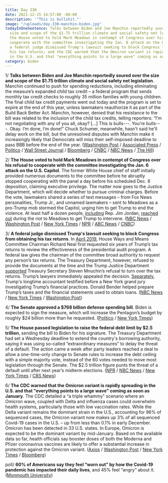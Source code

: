 ```yaml
---
title: Day 330
date: 2021-12-15 14:57:00 -08:00
description: '"This is bullshit."'
image: "/uploads/day-330-manchin-biden.jpg"
todayInOneSentence: Talks between Biden and Joe Manchin reportedly soured over the
  size and scope of the $1.75 trillion climate and social safety net legislation;
  the House voted to hold Mark Meadows in contempt of Congress over his refusal to
  cooperate with the committee investigating the Jan. 6 attack on the U.S. Capitol;
  a federal judge dismissed Trump's lawsuit seeking to block Congress from obtaining
  his tax returns; and the CDC warned that the Omicron variant is rapidly spreading
  in the U.S. and that "everything points to a large wave" coming as soon as January.
category: biden
---
```


1/ **Talks between Biden and Joe Manchin reportedly soured over the size and scope of the $1.75 trillion climate and social safety net legislation**. Manchin continued to push for spending reductions, including eliminating the measure’s expanded child tax credit – a federal program that sends monthly tax credit checks to roughly 35 million families with young children. The final child tax credit payments went out today and the program is set to expire at the end of this year, unless lawmakers reauthorize it as part of the Build Back Better Act. Manchin, however, denied that his resistance to the bill was related to the inclusion of the child tax credits, telling reporters: “I’m not negotiating with any of you all, okay? \[...\] This is bulls---. You’re bulls---. Okay. I’m done, I’m done!” Chuck Schumer, meanwhile, hasn't said he'll delay work on the bill, but the unresolved disputes with Manchin make it increasingly likely that Democrats will miss their self-imposed deadline to pass BBB before the end of the year. ([Washington Post](https://www.washingtonpost.com/us-policy/2021/12/15/biden-manchin-spending-democrats/) / [Associated Press](https://apnews.com/article/joe-biden-business-environment-joe-manchin-congress-40f8b0c57abc54c343e35583de35dcff) / [Politico](https://www.politico.com/news/2021/12/14/senate-democrats-wrestle-with-two-end-of-the-year-priorities-524217) / [Wall Street Journal](https://www.wsj.com/articles/biden-agenda-slows-in-senate-as-final-child-tax-credit-payments-land-in-bank-accounts-11639591303?mod=politics_lead_pos1) / [Bloomberg](https://www.bloomberg.com/news/articles/2021-12-15/senate-democrats-weigh-fallback-plan-for-delay-on-biden-agenda?srnd=premium&sref=MIBMEEoj) / [CNBC](https://www.cnbc.com/2021/12/15/build-back-better-act-democrats-unlikely-to-pass-biden-social-spending-plan.html) / [NBC News](https://www.nbcnews.com/politics/congress/democrats-hopes-dim-build-back-better-will-pass-new-year-n1286043) / [The Hill](https://thehill.com/homenews/senate/585849-democrats-push-manchin-on-nuclear-option-for-voting-rights?rl=1))

2/ **The House voted to hold Mark Meadows in contempt of Congress over his refusal to cooperate with the committee investigating the Jan. 6 attack on the U.S. Capitol**. The former White House chief of staff initially provided numerous documents to the committee before he abruptly stopped cooperating with the panel a day before his scheduled Dec. 8 deposition, claiming executive privilege. The matter now goes to the Justice Department, which will decide whether to pursue criminal charges. Before the vote, lawmakers shared a series of text messages – from Fox News personalities, Trump Jr., and unnamed lawmakers – sent to Meadows as a pro-Trump mob stormed the Capitol, urging him to get Trump to end the violence. At least half a dozen people, [including](https://www.cnn.com/2021/12/15/politics/jim-jordan-mark-meadows-text/index.html) Rep. Jim Jordan, [reached out](https://www.washingtonpost.com/politics/2021/12/14/text-messages-meadows-renew-focus-trumps-inaction-during-jan-6-attack/) during the riot to Meadows to get Trump to intervene. ([NBC News](https://www.nbcnews.com/politics/congress/house-expected-vote-mark-meadows-criminal-contempt-referral-n1285908) / [Washington Post](https://www.washingtonpost.com/politics/jan-6-house-committee-meadows-trump/2021/12/14/ae2d10a8-5ce9-11ec-ae5b-5002292337c7_story.html) / [New York Times](https://www.nytimes.com/2021/12/14/us/mark-meadows-contempt-capitol-riot.html) / [NPR](https://www.npr.org/2021/12/14/1064068696/the-house-votes-to-hold-mark-meadows-in-contempt-sending-a-criminal-referral-to-) / [ABC News](https://abcnews.go.com/Politics/full-house-expected-hold-mark-meadows-contempt-congress/story?id=81745730) / [CNBC](https://www.cnbc.com/2021/12/14/capitol-riot-fox-hosts-donald-trump-jr-texted-meadows-to-urge-action-by-trump.html))

3/ **A federal judge dismissed Trump's lawsuit seeking to block Congress from obtaining his tax returns**. In [April 2019](https://whatthefuckjusthappenedtoday.com/2019/04/03/day-804/#1-house-democrats-formally-requested), House Ways and Means Committee Chairman Richard Neal first requested six years of Trump’s tax returns to review the effectiveness of the presidential audit program. A federal law gives the chairman of the committee broad authority to request any person’s tax returns. The Treasury Department, however, refused to provide the documents at the time and the Trump Justice Department [supported](https://whatthefuckjusthappenedtoday.com/2019/06/14/day-876/#6-the-justice-department-supported-t) Treasury Secretary Steven Mnuchin’s refusal to turn over the tax returns. Trump’s lawyers immediately appealed the decision. [Separately](https://www.washingtonpost.com/politics/donald-bender-rosemary-vrablic-trump-grand-jury/2021/12/14/0e72c804-5c5e-11ec-8665-aed48580f911_story.html), Trump's longtime accountant testified before a New York grand jury investigating Trump’s financial practices. Donald Bender helped prepare Trump’s taxes and the financial statements used to obtain loans. ([NBC News](https://www.nbcnews.com/politics/donald-trump/judge-tosses-trump-s-lawsuit-over-house-committee-access-his-n1285973) / [New York Times](https://www.nytimes.com/2021/12/14/us/trump-tax-returns.html) / [Washington Post](https://www.washingtonpost.com/dc-md-va/2021/12/14/trump-tax-records-treasury-release/))

4/ **The Senate approved a $768 billion defense spending bill**. Biden is expected to sign the measure, which will increase the Pentagon’s budget by roughly $24 billion more than he requested. ([Politico](https://www.politico.com/news/2021/12/15/senate-sends-768b-defense-policy-bill-to-biden-524734) / [New York Times](https://www.nytimes.com/2021/12/15/us/politics/defense-spending-bill.html))

5/ **The House passed legislation to raise the federal debt limit by $2.5 trillion**, sending the bill to Biden for his signature. The Treasury Department had set a Wednesday deadline to extend the country's borrowing authority, saying it was using so-called “extraordinary measures” to delay the threat of a default. The action came a week after party leaders reached a deal to allow a one-time-only change to Senate rules to increase the debt ceiling with a simple majority vote, instead of the 60 votes needed to move most legislation through the Senate. The $2.5 trillion figure punts the threat of a default until after next year’s midterm elections. ([NPR](https://www.npr.org/2021/12/15/1064114046/congress-votes-to-raise-the-debt-ceiling-punting-the-next-fight-to-2023) / [NBC News](https://www.nbcnews.com/politics/congress/congress-vote-debt-ceiling-increase-ahead-key-deadline-prevent-default-n1285924) / [New York Times](https://www.nytimes.com/2021/12/14/us/politics/debt-limit.html) / [CBS News](https://abcnews.go.com/Politics/senate-democrats-raise-debt-limit-25-trillion-averting/story?id=81746695))

6/ **The CDC warned that the Omicron variant is rapidly spreading in the U.S. and that "everything points to a large wave" coming as soon as January**. The CDC detailed a “a triple whammy" scenario where an Omicron wave, coupled with Delta and influenza cases could overwhelm health systems, particularly those with low vaccination rates. While the Delta variant remains the dominant strain in the U.S., accounting for 96% of sequenced cases, the Omicron variant now makes up 3% of all sequenced Covid-19 cases in the U.S. – up from less than 0.1% in early December. Omicron has been detected in 33 U.S. states. In Europe, Omicron is expected to be the dominant variant by mid-January. Based on the available data so far, health officials say booster doses of both the Moderna and Pfizer coronavirus vaccines are likely to offer a substantial increase in protection against the Omicron variant. ([Axios](https://www.axios.com/omicron-coronavirus-cases-europe-us-c85be94d-8edf-4d61-9f05-de924bff6760.html) / [Washington Post](https://www.washingtonpost.com/health/2021/12/14/omicron-us-spread/) / [New York Times](https://www.nytimes.com/live/2021/12/15/world/covid-omicron-vaccines#omicron-could-be-dominant-in-europe-by-mid-january-officials-say) / [Bloomberg](https://www.bloomberg.com/news/articles/2021-12-14/omicron-accounts-for-3-of-u-s-covid-cases-as-delta-reigns?sref=MIBMEEoj))

poll/ **60% of Americans say they feel “worn out” by how the Covid-19 pandemic has impacted their daily lives**, and 45% feel “angry” about it. ([Monmouth University](https://www.monmouth.edu/polling-institute/reports/MonmouthPoll_US_121521/))